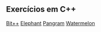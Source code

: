## Exercícios em C++

[Bit++](/exercícios%20C++/imagens_problemas/bit++.png)
[Elephant](/exercícios%20C++/imagens_problemas/elephant.png)
[Pangram](/exercícios%20C++/imagens_problemas/pangram.png)
[Watermelon](/exercícios%20C++/imagens_problemas/watermelon.png)
